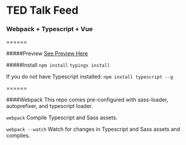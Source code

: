 # TED Talk Feed
### Webpack + Typescript + Vue
======

#####Preview
[See Preview Here](https://htmlpreview.github.io/?https://github.com/jonathonwang/rss-api-test/blob/master/index.html)

#####Install
`npm install`
`typings install`

If you do not have Typescript installed: 
`npm install typescript --g`

======

####Webpack
This repo comes pre-configured with sass-loader, autoprefixer, and typescript loader.

`webpack` Compile Typescript and Sass assets.

`webpack --watch` Watch for changes in Typescript and Sass assets and compiles.

